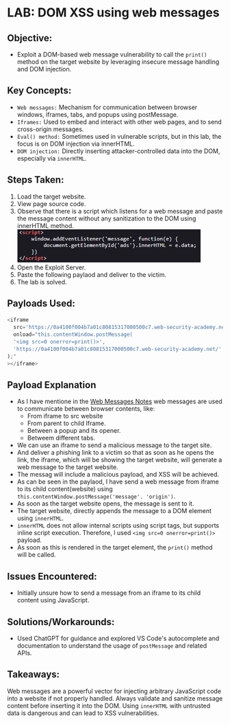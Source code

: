 # LAB: DOM XSS using web messages

## Objective:

- Exploit a DOM-based web message vulnerability to call the `print()` method on the target website by leveraging insecure message handling and DOM injection.

## Key Concepts:

- `Web messages:` Mechanism for communication between browser windows, iframes, tabs, and popups using postMessage.
- `Iframes:` Used to embed and interact with other web pages, and to send cross-origin messages.
- `Eval() method:` Sometimes used in vulnerable scripts, but in this lab, the focus is on DOM injection via innerHTML.
- `DOM injection:` Directly inserting attacker-controlled data into the DOM, especially via `innerHTML`.

## Steps Taken:

1. Load the target website.
2. View page source code.
3. Observe that there is a script which listens for a web message and paste the message content without any sanitization to the DOM using innerHTML method.
   ![](./Images/script%20on%20home%20page%20source%20code.PNG)
4. Open the Exploit Server.
5. Paste the following paylaod and deliver to the victim.
6. The lab is solved.

## Payloads Used:

```javascript
<iframe
  src='https://0a4100f004b7a01c80815317000500c7.web-security-academy.net/'
  onload="this.contentWindow.postMessage(
  '<img src=0 onerror=print()>',
  'https://0a4100f004b7a01c80815317000500c7.web-security-academy.net/'
);"
></iframe>
```

## Payload Explanation

- As I have mentione in the [Web Messages Notes](./../00%20-%20Notes/Web%20Messages.md) web messages are used to communicate between browser contents, like:
  - From iframe to src website
  - From parent to child Iframe.
  - Between a popup and its opener.
  - Betweem different tabs.
- We can use an iframe to send a malicious message to the target site.
- And deliver a phishing link to a victim so that as soon as he opens the link, the iframe, which will be showing the target website, will generate a web message to the target website.
- The messag will include a malicious payload, and XSS will be achieved.
- As can be seen in the paylaod, I have send a web message from iframe to its child content(website) using `this.contentWindow.postMessage('message'. 'origin')`.
- As soon as the target website opens, the message is sent to it.
- The target website, directly appends the message to a DOM element using `innerHTML`.
- `innerHTML` does not allow internal scripts using script tags, but supports inline script execution.
  Therefore, I used `<img src=0 onerror=print()>` payload.
- As soon as this is rendered in the target element, the `print()` method will be called.

## Issues Encountered:

- Initially unsure how to send a message from an iframe to its child content using JavaScript.

## Solutions/Workarounds:

- Used ChatGPT for guidance and explored VS Code's autocomplete and documentation to understand the usage of `postMessage` and related APIs.

## Takeaways:

Web messages are a powerful vector for injecting arbitrary JavaScript code into a website if not properly handled.
Always validate and sanitize message content before inserting it into the DOM.
Using `innerHTML` with untrusted data is dangerous and can lead to XSS vulnerabilities.
